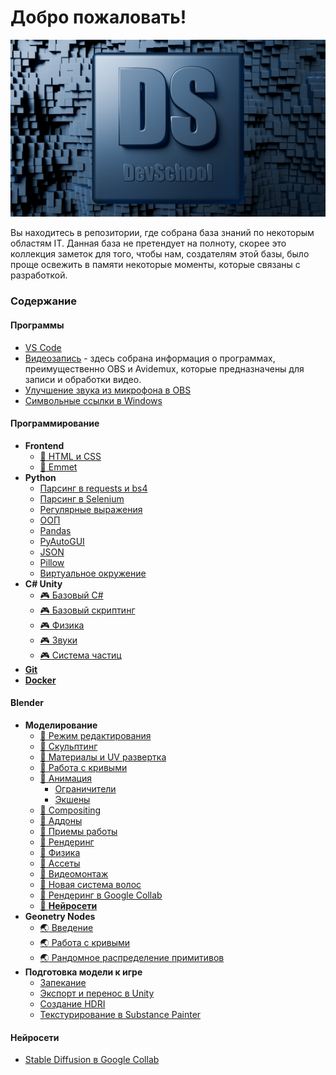 ﻿# Добро пожаловать!
![img](img/untitled.png)
<p>Вы находитесь в репозитории, где собрана база знаний по некоторым областям IT. Данная база не претендует на полноту, скорее это коллекция заметок для того, чтобы нам, создателям этой базы, было проще освежить в памяти некоторые моменты, которые связаны с разработкой.</p>

### Содержание  

#### Программы 
- [VS Code](articles/software/vscode.md)
- [Видеозапись](articles/software/videorecording.md) - здесь собрана информация о программах, преимущественно OBS и Avidemux, которые предназначены для записи и обработки видео.
- [Улучшение звука из микрофона в OBS](articles/software/obsCleanVoice.md)
- [Символьные ссылки в Windows](articles/software/simbLinkWin.md)

#### Программирование
- **Frontend**
  - [:e-mail: HTML и CSS](articles/coding/frontend/html_css.md)
  - [:e-mail: Emmet](articles/coding/frontend/emmet.md)
- **Python**
  - [Парсинг в requests и bs4](articles/coding/python/requests_and_bs4.md)
  - [Парсинг в Selenium](articles/coding/python/selenium.md)
  - [Регулярные выражения](articles/coding/python/regex.md)
  - [ООП](articles/coding/python/oop.md)
  - [Pandas](articles/coding/python/pandas.md)
  - [PyAutoGUI](articles/coding/python/pyautogui.md)
  - [JSON](articles/coding/python/json.md)
  - [Pillow](articles/coding/python/pillow.md)
  - [Виртуальное окружение](articles/coding/python/virtualenv.md)
- **C# Unity**
  - [:video_game: Базовый C#](articles/coding/csharp_unity/csharp_base.md)
  - [:video_game: Базовый скриптинг](articles/coding/csharp_unity/base_scripting.md)
  - [:video_game: Физика](articles/coding/csharp_unity/physics.md)
  - [:video_game: Звуки](articles/coding/csharp_unity/sounds.md)
  - [:video_game: Система частиц](articles/coding/csharp_unity/particle.md)
- [**Git**](articles/coding/git.md)
- [**Docker**](articles/coding/docker.md)

#### Blender
- **Моделирование**
  - [:doughnut: Режим редактирования](articles/blender/modelling/editmode.md)
  - [:doughnut: Скульптинг](articles/blender/modelling/sculptmode.md)
  - [:doughnut: Материалы и UV развертка](articles/blender/modelling/materials.md)
  - [:doughnut: Работа с кривыми](articles/blender/modelling/curve_vorking.md)
  - [:doughnut: Анимация](articles/blender/modelling/animation.md)
    - [Ограничители](articles/blender/modelling/constraints.md)
    - [Экшены](articles/blender/modelling/actions.md)
  - [:doughnut: Compositing](articles/blender/modelling/compositing.md)
  - [:doughnut: Аддоны](articles/blender/modelling/addons.md)
  - [:doughnut: Приемы работы](articles/blender/modelling/make_examples.md)
  - [:doughnut: Рендеринг](articles/blender/modelling/rendering.md)
  - [:doughnut: Физика](articles/blender/modelling/physics.md)
  - [:doughnut: Ассеты](articles/blender/modelling/assets.md)
  - [:doughnut: Видеомонтаж](articles/blender/modelling/video_editing.md)
  - [:doughnut: Новая система волос](articles/blender/modelling/new_hair_system.md)
  - [:doughnut: Рендеринг в Google Collab](articles/blender/modelling/rendering-in-google-collab.md)
  - [:doughnut: **Нейросети**](articles/blender/modelling/neural_networks.md)
- **Geonetry Nodes**
  - [:earth_asia: Введение](articles/blender/geometry_nodes/introduction.md)
  - [:earth_asia: Работа с кривыми](articles/blender/geometry_nodes/curves.md)
  - [:earth_asia: Рандомное распределение примитивов](articles/blender/geometry_nodes/random_distribute_primitives.md)
- **Подготовка модели к игре**
  - [Запекание](articles/blender/modelling/baking.md)
  - [Экспорт и перенос в Unity](articles/blender/modelling/export_models_in_unity.md)
  - [Создание HDRI](articles/blender/modelling/hdri_making.md)
  - [Текстурирование в Substance Painter](articles/blender/texturing/substance_painter_beginning.md)

#### Нейросети

- [Stable Diffusion в Google Collab](articles/neuronetworks/stable-diffusion-in-google-collab.md)

<!-- <a href="https://t.me/soul_radio"><img src="img/untitled.png" alt=""></a> -->






<!-- #### Фильмы  
- Такси  
[Актёры из фильма](articles/movies/taxi_1-2-3/actors.md)  
[Автомобиль из фильма](articles/movies/taxi_1-2-3/car.md) -->